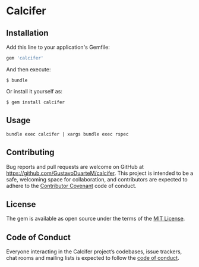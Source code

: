 # Calcifer
## Installation

Add this line to your application's Gemfile:

```ruby
gem 'calcifer'
```

And then execute:

    $ bundle

Or install it yourself as:

    $ gem install calcifer

## Usage

`bundle exec calcifer | xargs bundle exec rspec`

## Contributing

Bug reports and pull requests are welcome on GitHub at https://github.com/GustavoDuarteM/calcifer. This project is intended to be a safe, welcoming space for collaboration, and contributors are expected to adhere to the [Contributor Covenant](http://contributor-covenant.org) code of conduct.

## License

The gem is available as open source under the terms of the [MIT License](https://opensource.org/licenses/MIT).

## Code of Conduct

Everyone interacting in the Calcifer project’s codebases, issue trackers, chat rooms and mailing lists is expected to follow the [code of conduct](https://github.com/[USERNAME]/calcifer/blob/master/CODE_OF_CONDUCT.md).
